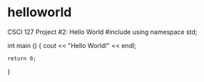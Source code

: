 helloworld
==========

CSCI 127 Project #2: Hello World
#include <iostream>
using namespace std;

int main () 
{
  cout << "Hello World!" << endl;

	return 0;

}
